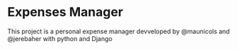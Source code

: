 # Expenses Manager 

This project is a personal expense manager devveloped by @maunicols and @jerebaher with python and Django